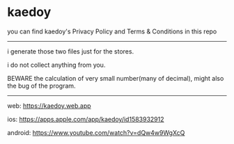 # kaedoy
you can find kaedoy's Privacy Policy and Terms & Conditions in this repo





***********************************************************************************************************************************************
i generate those two files just for the stores.


i do not collect anything from you.


BEWARE the calculation of very small number(many of decimal), might also the bug of the program.
***********************************************************************************************************************************************





web: https://kaedoy.web.app


ios: https://apps.apple.com/app/kaedoy/id1583932912


android: https://www.youtube.com/watch?v=dQw4w9WgXcQ

